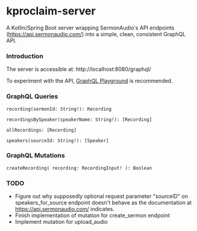 # kproclaim-server
A Kotlin/Spring Boot server wrapping SermonAudio's API endpoints (https://api.sermonaudio.com/) into a simple, clean, consistent GraphQL API.

### Introduction ###

The server is accessible at: http://localhost:8080/graphql/

To experiment with the API, [GraphQL Playground](https://github.com/prisma/graphql-playground/releases) is recommended.

### GraphQL Queries ###

    recording(sermonId: String!): Recording

    recordingsBySpeaker(speakerName: String!): [Recording]

    allRecordings: [Recording]

    speakers(sourceId: String!): [Speaker]


### GraphQL Mutations ###
    
    createRecording( recording: RecordingInput! ): Boolean
    
### TODO ###

* Figure out why supposedly optional request parameter "sourceID" on speakers_for_source endpoint doesn't behave as the documentation at https://api.sermonaudio.com/ indicates. 
* Finish implementation of mutation for create_sermon endpoint
* Implement mutation for upload_audio
